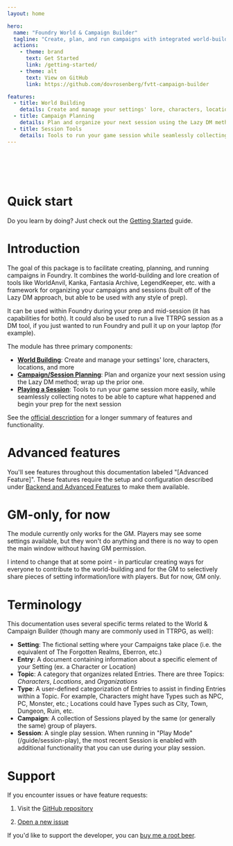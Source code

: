 ```yaml
---
layout: home

hero:
  name: "Foundry World & Campaign Builder"
  tagline: "Create, plan, and run campaigns with integrated world-building and campaign management tools"
  actions:
    - theme: brand
      text: Get Started
      link: /getting-started/
    - theme: alt
      text: View on GitHub
      link: https://github.com/dovrosenberg/fvtt-campaign-builder

features:
  - title: World Building
    details: Create and manage your settings' lore, characters, locations, and organizations
  - title: Campaign Planning
    details: Plan and organize your next session using the Lazy DM method
  - title: Session Tools
    details: Tools to run your game session while seamlessly collecting notes
---
```


# &nbsp;

# Quick start

Do you learn by doing?  Just check out the [Getting Started](/getting-started) guide. 

# Introduction

The goal of this package is to facilitate creating, planning, and running campaigns in Foundry. It combines the world-building and lore creation of tools like WorldAnvil, Kanka, Fantasia Archive, LegendKeeper, etc. with a framework for organizing your campaigns and sessions (built off of the Lazy DM approach, but able to be used with any style of prep).

It can be used within Foundry during your prep and mid-session (it has capabilities for both).  It could also be used to run a live TTRPG session as a DM tool, if you just wanted to run Foundry and pull it up on your laptop (for example).

The module has three primary components:
- [**World Building**](/guide/world-building): Create and manage your settings' lore, characters, locations, and more
- [**Campaign/Session Planning**](/guide/session-prep): Plan and organize your next session using the Lazy DM method; wrap up the prior one.
- [**Playing a Session**](/guide/session-play): Tools to run your game session more easily, while seamlessly collecting notes to be able to capture what happened and begin your prep for the next session

See the [official description](https://github.com/dovrosenberg/fvtt-campaign-builder) for a longer summary of features and functionality.

# Advanced features

You'll see features throughout this documentation labeled "[Advanced Feature]". These features require the setup and configuration described under [Backend and Advanced Features](/reference/backend) to make them available.

# GM-only, for now

The module currently only works for the GM. Players may see some settings available, but they won't do anything and there is no way to open the main window without having GM permission.

I intend to change that at some point - in particular creating ways for everyone to contribute to the world-building and for the GM to selectively share pieces of setting information/lore with players. But for now, GM only.

# Terminology

This documentation uses several specific terms related to the World & Campaign Builder (though many are commonly used in TTRPG, as well):

- **Setting**: The fictional setting where your Campaigns take place (i.e. the equivalent of The Forgotten Realms, Eberron, etc.)
- **Entry**: A document containing information about a specific element of your Setting (ex. a Character or Location)
- **Topic**: A category that organizes related Entries. There are three Topics: *Characters*, *Locations*, and *Organizations*
- **Type**: A user-defined categorization of Entries to assist in finding Entries within a Topic. For example, Characters might have Types such as NPC, PC, Monster, etc.; Locations could have Types such as City, Town, Dungeon, Ruin, etc.
- **Campaign**: A collection of Sessions played by the same (or generally the same) group of players. 
- **Session**: A single play session. When running in "Play Mode" (/guide/session-play), the most recent Session is enabled with additional functionality that you can use during your play session.

# Support

If you encounter issues or have feature requests:
1. Visit the [GitHub repository](https://github.com/dovrosenberg/fvtt-campaign-builder/issues)

2. [Open a new issue](https://github.com/dovrosenberg/fvtt-campaign-builder/issues/new/choose)

If you'd like to support the developer, you can [buy me a root beer](https://ko-fi.com/phloro).